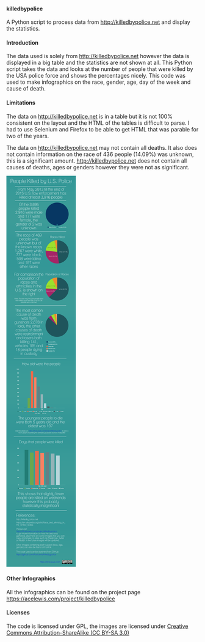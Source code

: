 #### killedbypolice
A Python script to process data from http://killedbypolice.net and display the statistics.

#### Introduction
The data used is solely from http://killedbypolice.net however the data is displayed in a big table and the statistics are not shown at all. This Python script takes the data and looks at the number of people that were killed by the USA police force and shows the percentages nicely. This code was used to make infographics on the race, gender, age, day of the week and cause of death.

#### Limitations
The data on http://killedbypolice.net is in a table but it is not 100% consistent on the layout and the HTML of the tables is difficult to parse. I had to use Selenium and Firefox to be able to get HTML that was parable for two of the years.

The data on http://killedbypolice.net may not contain all deaths. It also does not contain information on the race of 436 people (14.09%) was unknown, this is a significant amount. http://killedbypolice.net does not contain all causes of deaths, ages or genders however they were not as significant.

![Main infographic](/killed-by-police.png)

#### Other Infographics
All the infographics can be found on the project page https://acelewis.com/project/killedbypolice

#### Licenses
The code is licensed under GPL, the images are licensed under [Creative Commons Attribution-ShareAlike (CC BY-SA 3.0)](https://creativecommons.org/licenses/by-sa/3.0/)
